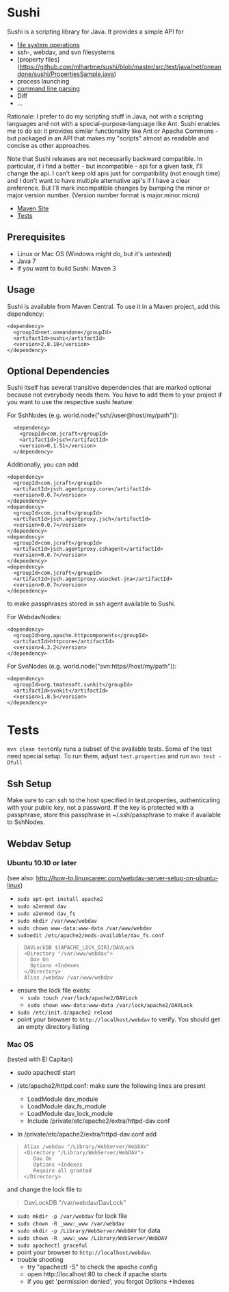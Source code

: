 # Sushi

Sushi is a scripting library for Java. It provides a simple API for

* [file system operations](https://github.com/mlhartme/sushi/blob/master/src/test/java/net/oneandone/sushi/FsSample.java)
* ssh-, webdav, and svn filesystems
* [property files] (https://github.com/mlhartme/sushi/blob/master/src/test/java/net/oneandone/sushi/PropertiesSample.java)
* process launching
* [command line parsing](https://github.com/mlhartme/sushi/blob/master/src/test/java/net/oneandone/sushi/CliSample.java)
* Diff
* ...

Rationale: I prefer to do my scripting stuff in Java, not with a scripting languages and not with a special-purpose-language like Ant. Sushi enables me to do so: it provides similar functionality like Ant or Apache Commons - but packaged in an API that makes my "scripts" almost as readable and concise as other approaches. 

Note that Sushi releases are not necessarily backward compatible. In particular, if i find a better - but incompatible - api for a given task, I'll change the api. I can't keep old apis just for compatibility (not enough time) and I don't want to have multiple alternative api's if I have a clear preference. But I'll mark incompatible changes by bumping the minor or major version number. (Version number format is major.minor.micro)

* [Maven Site](http://mlhartme.github.com/sushi/)
* [Tests](https://github.com/mlhartme/sushi/wiki/Tests)


## Prerequisites

* Linux or Mac OS (Windows might do, but it's untested)
* Java 7
* if you want to build Sushi: Maven 3

## Usage

Sushi is available from Maven Central. To use it in a Maven project, add this dependency:

    <dependency>
      <groupId>net.oneandone</groupId>
      <artifactId>sushi</artifactId>
      <version>2.8.18</version>
    </dependency>

## Optional Dependencies

Sushi itself has several transitive dependencies that are marked optional because not everybody needs them. You have to add them to your
project if you want to use the respective sushi feature:

For SshNodes (e.g. world.node("ssh//user@host/my/path")):

      <dependency>
        <groupId>com.jcraft</groupId>
        <artifactId>jsch</artifactId>
        <version>0.1.51</version>
      </dependency>

Additionally, you can add

    <dependency>
      <groupId>com.jcraft</groupId>
      <artifactId>jsch.agentproxy.core</artifactId>
      <version>0.0.7</version>
    </dependency>
    <dependency>
      <groupId>com.jcraft</groupId>
      <artifactId>jsch.agentproxy.jsch</artifactId>
      <version>0.0.7</version>
    </dependency>
    <dependency>
      <groupId>com.jcraft</groupId>
      <artifactId>jsch.agentproxy.sshagent</artifactId>
      <version>0.0.7</version>
    </dependency>
    <dependency>
      <groupId>com.jcraft</groupId>
      <artifactId>jsch.agentproxy.usocket-jna</artifactId>
      <version>0.0.7</version>
    </dependency>

to make passphrases stored in ssh agent available to Sushi.

For WebdavNodes:

    <dependency>
      <groupId>org.apache.httpcomponents</groupId>
      <artifactId>httpcore</artifactId>
      <version>4.3.2</version>
    </dependency>

For SvnNodes (e.g. world.node("svn:https//host/my/path")):

    <dependency>
      <groupId>org.tmatesoft.svnkit</groupId>
      <artifactId>svnkit</artifactId>
      <version>1.8.5</version>
    </dependency>


# Tests

`mvn clean test`only runs a subset of the available tests.
Some of the test need special setup. To run them, adjust `test.properties` and run `mvn test -Dfull`

## Ssh Setup

Make sure to can ssh to the host specified in test.properties, authenticating with your public key, not a password. If the key is protected with a passphrase, store this passphrase in ~/.ssh/passphrase to make if available to SshNodes.

## Webdav Setup

### Ubuntu 10.10 or later

(see also: http://how-to.linuxcareer.com/webdav-server-setup-on-ubuntu-linux)

* `sudo apt-get install apache2`
* `sudo a2enmod dav`
* `sudo a2enmod dav_fs`
* `sudo mkdir /var/www/webdav`
* `sudo chown www-data:www-data /var/www/webdav`
* `sudoedit /etc/apache2/mods-available/dav_fs.conf`
>     DAVLockDB ${APACHE_LOCK_DIR}/DAVLock
>     <Directory "/var/www/webdav">
>       Dav On
>       Options +Indexes
>     </Directory>
>     Alias /webdav /var/www/webdav

* ensure the lock file exists:
  * `sudo touch /var/lock/apache2/DAVLock`
  * `sudo chown www-data:www-data /var/lock/apache2/DAVLock`
* `sudo /etc/init.d/apache2 reload`
* point your browser to `http://localhost/webdav` to verify. You should get an empty directory listing

### Mac OS

(tested with El Capitan)

* sudo apachectl start
* /etc/apache2/httpd.conf: make sure the following lines are present
    * LoadModule dav_module
    * LoadModule dav_fs_module
    * LoadModule dav_lock_module
    * Include /private/etc/apache2/extra/httpd-dav.conf

* In /private/etc/apache2/extra/httpd-dav.conf add
>     Alias /webdav "/Library/WebServer/WebDAV"
>     <Directory "/Library/WebServer/WebDAV">
>        Dav On
>        Options +Indexes
>        Require all granted
>     </Directory>
and change the lock file to
> DavLockDB "/var/webdav/DavLock"

* `sudo mkdir -p /var/webdav` for lock file
* `sudo chown -R _www:_www /var/webdav`
* `sudo mkdir -p /Library/WebServer/WebDAV` for data
* `sudo chown -R _www:_www /Library/WebServer/WebDAV`
* `sudo apachectl graceful`
* point your browser to `http://localhost/webdav`.
* trouble shooting
  * try "apachectl -S" to check the apache config
  * open http://localhost:80 to check if apache starts
  * if you get 'permission denied', you forgot Options +Indexes